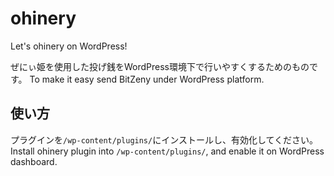 # ohinery
Let's ohinery on WordPress!

ぜにぃ姫を使用した投げ銭をWordPress環境下で行いやすくするためのものです。
To make it easy send BitZeny under WordPress platform.

## 使い方
プラグインを```/wp-content/plugins/```にインストールし、有効化してください。
Install ohinery plugin into ```/wp-content/plugins/```, and enable it on WordPress dashboard.
